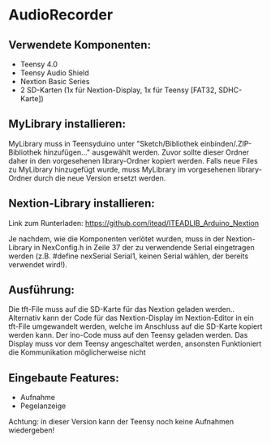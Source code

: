# AudioRecorder

## Verwendete Komponenten:
- Teensy 4.0
- Teensy Audio Shield
- Nextion Basic Series
- 2 SD-Karten (1x für Nextion-Display, 1x für Teensy [FAT32, SDHC-Karte])

## MyLibrary installieren:
MyLibrary muss in Teensyduino unter "Sketch/Bibliothek einbinden/.ZIP-Bibliothek hinzufügen..." ausgewählt werden.
Zuvor sollte dieser Ordner daher in den vorgesehenen library-Ordner kopiert werden. Falls neue Files zu MyLibrary hinzugefügt wurde, muss MyLibrary im vorgesehenen library-Ordner durch die neue Version ersetzt werden.

## Nextion-Library installieren:
Link zum Runterladen:
https://github.com/itead/ITEADLIB_Arduino_Nextion

Je nachdem, wie die Komponenten verlötet wurden, muss in der Nextion-Library in NexConfig.h in Zeile 37 der zu verwendende Serial eingetragen werden (z.B. #define nexSerial Serial1, keinen Serial wählen, der bereits verwendet wird!).

## Ausführung:
Die tft-File muss auf die SD-Karte für das Nextion geladen werden..
Alternativ kann der Code für das Nextion-Display im Nextion-Editor in ein tft-File umgewandelt werden, welche im Anschluss auf die SD-Karte kopiert werden kann.
Der ino-Code muss auf den Teensy geladen werden. Das Display muss vor dem Teensy angeschaltet werden, ansonsten Funktioniert die Kommunikation möglicherweise nicht

## Eingebaute Features:
- Aufnahme
- Pegelanzeige

Achtung: in dieser Version kann der Teensy noch keine Aufnahmen wiedergeben!
